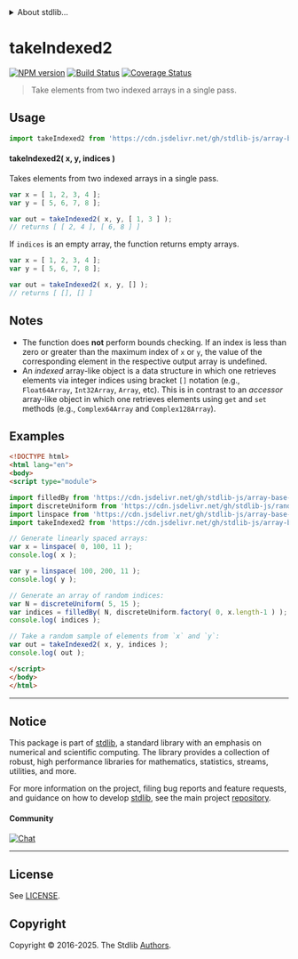 <!--

@license Apache-2.0

Copyright (c) 2025 The Stdlib Authors.

Licensed under the Apache License, Version 2.0 (the "License");
you may not use this file except in compliance with the License.
You may obtain a copy of the License at

   http://www.apache.org/licenses/LICENSE-2.0

Unless required by applicable law or agreed to in writing, software
distributed under the License is distributed on an "AS IS" BASIS,
WITHOUT WARRANTIES OR CONDITIONS OF ANY KIND, either express or implied.
See the License for the specific language governing permissions and
limitations under the License.

-->


<details>
  <summary>
    About stdlib...
  </summary>
  <p>We believe in a future in which the web is a preferred environment for numerical computation. To help realize this future, we've built stdlib. stdlib is a standard library, with an emphasis on numerical and scientific computation, written in JavaScript (and C) for execution in browsers and in Node.js.</p>
  <p>The library is fully decomposable, being architected in such a way that you can swap out and mix and match APIs and functionality to cater to your exact preferences and use cases.</p>
  <p>When you use stdlib, you can be absolutely certain that you are using the most thorough, rigorous, well-written, studied, documented, tested, measured, and high-quality code out there.</p>
  <p>To join us in bringing numerical computing to the web, get started by checking us out on <a href="https://github.com/stdlib-js/stdlib">GitHub</a>, and please consider <a href="https://opencollective.com/stdlib">financially supporting stdlib</a>. We greatly appreciate your continued support!</p>
</details>

# takeIndexed2

[![NPM version][npm-image]][npm-url] [![Build Status][test-image]][test-url] [![Coverage Status][coverage-image]][coverage-url] <!-- [![dependencies][dependencies-image]][dependencies-url] -->

> Take elements from two indexed arrays in a single pass.



<section class="usage">

## Usage

```javascript
import takeIndexed2 from 'https://cdn.jsdelivr.net/gh/stdlib-js/array-base-take-indexed2@esm/index.mjs';
```

#### takeIndexed2( x, y, indices )

Takes elements from two indexed arrays in a single pass.

```javascript
var x = [ 1, 2, 3, 4 ];
var y = [ 5, 6, 7, 8 ];

var out = takeIndexed2( x, y, [ 1, 3 ] );
// returns [ [ 2, 4 ], [ 6, 8 ] ]
```

If `indices` is an empty array, the function returns empty arrays.

```javascript
var x = [ 1, 2, 3, 4 ];
var y = [ 5, 6, 7, 8 ];

var out = takeIndexed2( x, y, [] );
// returns [ [], [] ]
```

</section>

<!-- /.usage -->

<section class="notes">

## Notes

-   The function does **not** perform bounds checking. If an index is less than zero or greater than the maximum index of `x` or `y`, the value of the corresponding element in the respective output array is undefined.
-   An _indexed_ array-like object is a data structure in which one retrieves elements via integer indices using bracket `[]` notation (e.g., `Float64Array`, `Int32Array`, `Array`, etc). This is in contrast to an _accessor_ array-like object in which one retrieves elements using `get` and `set` methods (e.g., `Complex64Array` and `Complex128Array`).

</section>

<!-- /.notes -->

<section class="examples">

## Examples

<!-- eslint no-undef: "error" -->

```html
<!DOCTYPE html>
<html lang="en">
<body>
<script type="module">

import filledBy from 'https://cdn.jsdelivr.net/gh/stdlib-js/array-base-filled-by@esm/index.mjs';
import discreteUniform from 'https://cdn.jsdelivr.net/gh/stdlib-js/random-base-discrete-uniform@esm/index.mjs';
import linspace from 'https://cdn.jsdelivr.net/gh/stdlib-js/array-base-linspace@esm/index.mjs';
import takeIndexed2 from 'https://cdn.jsdelivr.net/gh/stdlib-js/array-base-take-indexed2@esm/index.mjs';

// Generate linearly spaced arrays:
var x = linspace( 0, 100, 11 );
console.log( x );

var y = linspace( 100, 200, 11 );
console.log( y );

// Generate an array of random indices:
var N = discreteUniform( 5, 15 );
var indices = filledBy( N, discreteUniform.factory( 0, x.length-1 ) );
console.log( indices );

// Take a random sample of elements from `x` and `y`:
var out = takeIndexed2( x, y, indices );
console.log( out );

</script>
</body>
</html>
```

</section>

<!-- /.examples -->

<!-- Section for related `stdlib` packages. Do not manually edit this section, as it is automatically populated. -->

<section class="related">

</section>

<!-- /.related -->

<!-- Section for all links. Make sure to keep an empty line after the `section` element and another before the `/section` close. -->


<section class="main-repo" >

* * *

## Notice

This package is part of [stdlib][stdlib], a standard library with an emphasis on numerical and scientific computing. The library provides a collection of robust, high performance libraries for mathematics, statistics, streams, utilities, and more.

For more information on the project, filing bug reports and feature requests, and guidance on how to develop [stdlib][stdlib], see the main project [repository][stdlib].

#### Community

[![Chat][chat-image]][chat-url]

---

## License

See [LICENSE][stdlib-license].


## Copyright

Copyright &copy; 2016-2025. The Stdlib [Authors][stdlib-authors].

</section>

<!-- /.stdlib -->

<!-- Section for all links. Make sure to keep an empty line after the `section` element and another before the `/section` close. -->

<section class="links">

[npm-image]: http://img.shields.io/npm/v/@stdlib/array-base-take-indexed2.svg
[npm-url]: https://npmjs.org/package/@stdlib/array-base-take-indexed2

[test-image]: https://github.com/stdlib-js/array-base-take-indexed2/actions/workflows/test.yml/badge.svg?branch=main
[test-url]: https://github.com/stdlib-js/array-base-take-indexed2/actions/workflows/test.yml?query=branch:main

[coverage-image]: https://img.shields.io/codecov/c/github/stdlib-js/array-base-take-indexed2/main.svg
[coverage-url]: https://codecov.io/github/stdlib-js/array-base-take-indexed2?branch=main

<!--

[dependencies-image]: https://img.shields.io/david/stdlib-js/array-base-take-indexed2.svg
[dependencies-url]: https://david-dm.org/stdlib-js/array-base-take-indexed2/main

-->

[chat-image]: https://img.shields.io/gitter/room/stdlib-js/stdlib.svg
[chat-url]: https://app.gitter.im/#/room/#stdlib-js_stdlib:gitter.im

[stdlib]: https://github.com/stdlib-js/stdlib

[stdlib-authors]: https://github.com/stdlib-js/stdlib/graphs/contributors

[umd]: https://github.com/umdjs/umd
[es-module]: https://developer.mozilla.org/en-US/docs/Web/JavaScript/Guide/Modules

[deno-url]: https://github.com/stdlib-js/array-base-take-indexed2/tree/deno
[deno-readme]: https://github.com/stdlib-js/array-base-take-indexed2/blob/deno/README.md
[umd-url]: https://github.com/stdlib-js/array-base-take-indexed2/tree/umd
[umd-readme]: https://github.com/stdlib-js/array-base-take-indexed2/blob/umd/README.md
[esm-url]: https://github.com/stdlib-js/array-base-take-indexed2/tree/esm
[esm-readme]: https://github.com/stdlib-js/array-base-take-indexed2/blob/esm/README.md
[branches-url]: https://github.com/stdlib-js/array-base-take-indexed2/blob/main/branches.md

[stdlib-license]: https://raw.githubusercontent.com/stdlib-js/array-base-take-indexed2/main/LICENSE

</section>

<!-- /.links -->
